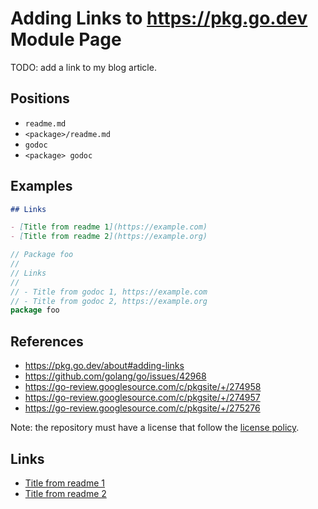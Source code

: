 # Adding Links to https://pkg.go.dev Module Page

TODO: add a link to my blog article.

## Positions

- `readme.md`
- `<package>/readme.md`
- `godoc`
- `<package> godoc`

## Examples

```markdown
## Links

- [Title from readme 1](https://example.com)
- [Title from readme 2](https://example.org)
```

```go
// Package foo
//
// Links
//
// - Title from godoc 1, https://example.com
// - Title from godoc 2, https://example.org
package foo
```

## References

- https://pkg.go.dev/about#adding-links
- https://github.com/golang/go/issues/42968
- https://go-review.googlesource.com/c/pkgsite/+/274958
- https://go-review.googlesource.com/c/pkgsite/+/274957
- https://go-review.googlesource.com/c/pkgsite/+/275276

Note: the repository must have a license that follow the [license policy](https://pkg.go.dev/license-policy).

## Links

- [Title from readme 1](https://example.com)
- [Title from readme 2](https://example.org)
